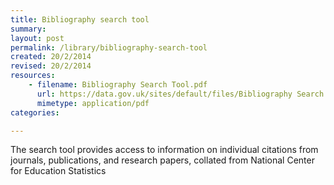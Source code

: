 ```yaml
---
title: Bibliography search tool
summary: 
layout: post
permalink: /library/bibliography-search-tool
created: 20/2/2014
revised: 20/2/2014
resources:
    - filename: Bibliography Search Tool.pdf
      url: https://data.gov.uk/sites/default/files/Bibliography Search Tool.pdf
      mimetype: application/pdf
categories:

---
```


<p>The search tool provides access to information on individual citations from journals, publications, and research papers, collated from National Center for Education Statistics  </p>

